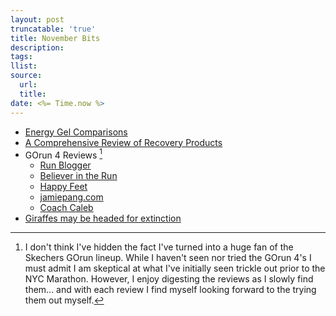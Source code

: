 ```yaml
---
layout: post
truncatable: 'true'
title: November Bits
description:
tags:
llist:
source:
  url:
  title:
date: <%= Time.now %>
---
```


* [Energy Gel Comparisons][gel]
* [A Comprehensive Review of Recovery Products][recovery]
* GOrun 4 Reviews [^goRUN]
  * [Run Blogger][rb]
  * [Believer in the Run][bir]
  * [Happy Feet][hf]
  * [jamiepang.com][jp]
  * [Coach Caleb][cc]
* [Giraffes may be headed for extinction][giraffes]

[^goRUN]: I don't think I've hidden the fact I've turned into a huge fan of the Skechers GOrun lineup. While I haven't seen nor tried the GOrun 4's I must admit I am skeptical at what I've initially seen trickle out prior to the NYC Marathon. However, I enjoy digesting the reviews as I slowly find them... and with each review I find myself looking forward to the trying them out myself.


[gel]: http://www.energygelcentral.com/energy-gel-basics/energy-gel-comparisons
[recovery]: http://www.ultrarunning.com/features/health-and-nutrition/a-comprehensive-review-of-recovery-products/

[hf]: http://happiefeet.blogspot.com/2014/11/skechers-gorun-4-initial-review.html "Skechers GOrun 4: Initial Review"
[bir]: http://www.believeintherun.com/index.php/2014/11/22/skechers-gorun-4-review/ "Skechers GOrun 4 Running Shoe Review"
[rb]: http://runblogger.com/2014/10/skechers-gorun-4-review-a-great-update.html "Skechers GoRun 4 Review: A Great Update"
[jp]: http://www.jamiepang.com/blog/2014/11/28/first-impressions-skechers-gorun-4-gorun-ride-4-and-gomeb-speed-3/ "First Impressions: Skechers GORun 4, GORun Ride 4 and GOMeb Speed 3"
[cc]: http://www.coachcaleb.com/training/tips/video-review-skechers-gorun-4-and-gomeb-speed-3 "VIDEO Review: Skechers GOrun 4 and GOMeb Speed 3"

[giraffes]: http://www.salon.com/2014/11/27/giraffes_may_be_headed_for_extinction_partner/

[warehouse]: http://www.runningwarehouse.com/Skechers_GoRun_4/descpage-SKGR4M1.html
